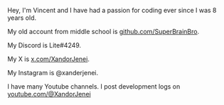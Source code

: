Hey, I'm Vincent and I have had a passion for coding ever since I was 8 years old.

My old account from middle school is [github.com/SuperBrainBro](https://github.com/SuperBrainBro).

My Discord is Lite#4249.

My X is [x.com/XandorJenei](https://x.com/XandorJenei).
 
My Instagram is @xanderjenei.

I have many Youtube channels. I post development logs on [youtube.com/@XandorJenei](https://www.youtube.com/@XanderJenei)
